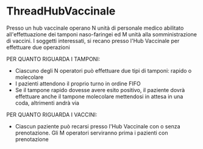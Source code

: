 # ThreadHubVaccinale
Presso un hub vaccinale operano N unità di personale medico abilitato all'effettuazione dei tamponi naso-faringei
ed M unità alla somministrazione di vaccini.
I soggetti interessati, si recano presso l'Hub Vaccinale per effettuare due operazioni

PER QUANTO RIGUARDA I TAMPONI:
- Ciascuno degli N operatori può effettuare due tipi di tamponi: rapido o molecolare
- I pazienti attendono il proprio turno in ordine FIFO
- Se il tampone rapido dovesse avere esito positivo, il paziente dovrà effettuare anche il tampone molecolare mettendosi in
attesa in una coda, altrimenti andrà via

PER QUANTO RIGUARDA I VACCINI:
- Ciascun paziente può recarsi presso l'Hub Vaccinale con o senza prenotazione. Gli M operatori serviranno prima i pazienti con prenotazione
